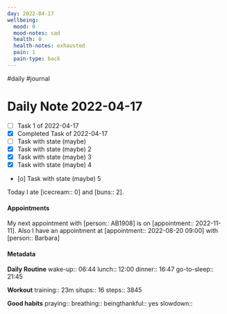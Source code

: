 ```yaml
---
day: 2022-04-17
wellbeing:
  mood: 0
  mood-notes: sad
  health: 0
  health-notes: exhausted
  pain: 1
  pain-type: back
---
```

#daily #journal

# Daily Note 2022-04-17

- [ ] Task 1 of 2022-04-17
- [x] Completed Task of 2022-04-17
- [ ] Task with state (maybe)
- [x] Task with state (maybe) 2
- [x] Task with state (maybe) 3
- [x] Task with state (maybe) 4
- [o] Task with state (maybe) 5

Today I ate [icecream:: 0] and [buns:: 2].

#### Appointments
My next appointment with [person:: AB1908] is on [appointment:: 2022-11-11].
Also I have an appointment at [appointment:: 2022-08-20 09:00] with [person:: Barbara]

#### Metadata

**Daily Routine**
wake-up:: 06:44
lunch:: 12:00
dinner:: 16:47
go-to-sleep:: 21:45

**Workout**
training:: 23m
situps:: 16
steps:: 3845

**Good habits**
praying:: 
breathing:: 
beingthankful:: yes
slowdown:: 
